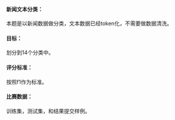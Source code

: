 
#### 新闻文本分类：

本题是以新闻数据做分类，文本数据已经token化，不需要做数据清洗。

#### 目标：

划分到14个分类中。

#### 评分标准：

按照f1作为标准。

#### 比赛数据：

训练集，测试集，和结果提交样例。
